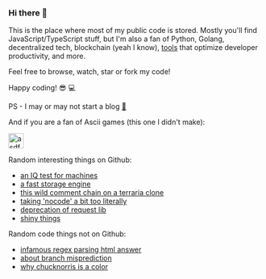### Hi there 👋

This is the place where most of my public code is stored. Mostly you'll find JavaScript/TypeScript stuff, but I'm also a fan of Python, Golang, decentralized tech, blockchain (yeah I know), [tools](https://github.com/cktang88/mydevenv) that optimize developer productivity, and more. 

Feel free to browse, watch, star or fork my code! 

Happy coding! :sunglasses: :computer:

PS - I may or may not start a blog [:speech_balloon:](https://kwuang.me/)


And if you are a fan of Ascii games (this one I didn't make): 

<a href="https://candybox2.github.io/candybox/" target="_blank"><img src="https://raw.githubusercontent.com/candybox2/candybox2.github.io/master/favicon.png" alt="asdf" height="30" width="30"></a>

Random interesting things on Github: 

- [an IQ test for machines](https://github.com/fchollet/ARC)
- [a fast storage engine](https://github.com/hse-project/hse)
- [this wild comment chain on a terraria clone](https://github.com/raxod502/TerrariaClone/issues/19)
- [taking 'nocode' a bit too literally](https://github.com/kelseyhightower/nocode)
- [deprecation of request lib](https://github.com/request/request/issues/3142)
- [shiny things](https://github.com/rikschennink/shiny)

Random code things not on Github:
- [infamous regex parsing html answer](https://stackoverflow.com/questions/1732348/regex-match-open-tags-except-xhtml-self-contained-tags/1732454#1732454)
- [about branch misprediction](https://stackoverflow.com/questions/11227809/why-is-processing-a-sorted-array-faster-than-processing-an-unsorted-array)
- [why chucknorris is a color](https://stackoverflow.com/questions/8318911/why-does-html-think-chucknorris-is-a-color/8333464#8333464)

<!--
**cktang88/cktang88** is a ✨ _special_ ✨ repository because its `README.md` (this file) appears on your GitHub profile.

Here are some ideas to get you started:

- 🔭 I’m currently working on ...
- 🌱 I’m currently learning ...
- 👯 I’m looking to collaborate on ...
- 🤔 I’m looking for help with ...
- 💬 Ask me about ...
- 📫 How to reach me: ...
- 😄 Pronouns: ...
- ⚡ Fun fact: ...
-->

